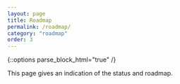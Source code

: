 ```yaml
---
layout: page
title: Roadmap
permalink: /roadmap/
category: "roadmap"
order: 3
---
```

{::options parse_block_html="true" /}

This page gives an indication of the status and roadmap.
